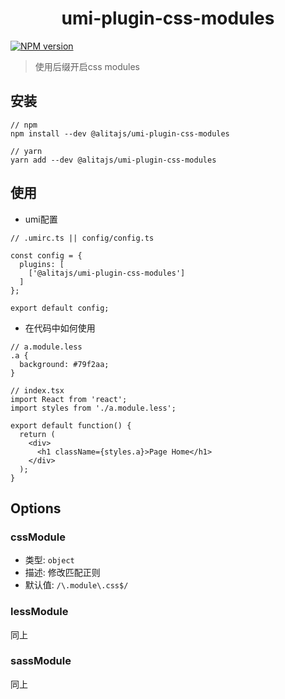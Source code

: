 <h1 align="center">umi-plugin-css-modules</h1>

[![NPM version](https://img.shields.io/npm/v/@alitajs/umi-plugin-css-modules?style=flat)](https://npmjs.org/package/@alitajs/umi-plugin-css-modules)

> 使用后缀开启css modules

## 安装

```
// npm
npm install --dev @alitajs/umi-plugin-css-modules

// yarn 
yarn add --dev @alitajs/umi-plugin-css-modules
```

## 使用

* umi配置

```
// .umirc.ts || config/config.ts

const config = {
  plugins: [
    ['@alitajs/umi-plugin-css-modules']
  ]
};

export default config;
```

* 在代码中如何使用

```
// a.module.less
.a {
  background: #79f2aa;
}

// index.tsx
import React from 'react';
import styles from './a.module.less';

export default function() {
  return (
    <div>
      <h1 className={styles.a}>Page Home</h1>
    </div>
  );
}
```

## Options

### cssModule 

* 类型: `object`
* 描述: 修改匹配正则
* 默认值: `/\.module\.css$/` 

### lessModule

同上

### sassModule

同上
